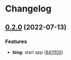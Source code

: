# Changelog

## [0.2.0](https://github.com/julianomcl/monorepo-release-please/compare/v0.1.0...v0.2.0) (2022-07-13)


### Features

* **blog:** start app ([8411f05](https://github.com/julianomcl/monorepo-release-please/commit/8411f05b06d5bffe071ebbb9550772d2d9c9830b))
